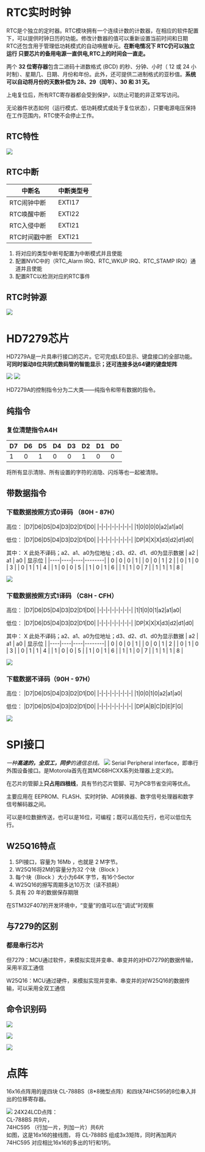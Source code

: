 # RTC实时时钟
RTC是个独立的定时器。RTC模块拥有一个连续计数的计数器，在相应的软件配置下，可以提供时钟日历的功能。修改计数器的值可以重新设置当前时间和日期 RTC还包含用于管理低功耗模式的自动唤醒单元。**在断电情况下 RTC仍可以独立运行 只要芯片的备用电源一直供电,RTC上的时间会一直走。**

两个 **32 位寄存器**包含二进码十进数格式 (BCD) 的秒、分钟、小时（ 12 或 24 小时制）、星期几、日期、月份和年份。此外，还可提供二进制格式的亚秒值。**系统可以自动将月份的天数补偿为 28、29（闰年）、30 和 31 天。**

上电复位后，所有RTC寄存器都会受到保护，以防止可能的非正常写访问。

无论器件状态如何（运行模式、低功耗模式或处于复位状态），只要电源电压保持在工作范围内，RTC使不会停止工作。

## RTC特性
![](image/6.1.png)
## RTC中断

|中断名 | 中断类型号 | 
|----  | -------  | 
|RTC闹钟中断  | EXTI17  |  
|RTC唤醒中断  | EXTI22  |  
|RTC入侵中断  | EXTI21  |  
|RTC时间戳中断  | EXTI21  |  

1. 将对应的类型中断号配置为中断模式并且使能
2. 配置NVIC中的（RTC_Alarm IRQ、RTC_WKUP IRQ、RTC_STAMP IRQ）通道并且使能
3. 配置RTC以检测对应的RTC事件
   
## RTC时钟源
![](image/6.2.png)


# HD7279芯片
HD7279A是一片具串行接口的芯片。它可完成LED显示、键盘接口的全部功能。
**可同时驱动8位共阴式数码管的智能显示；还可连接多达64键的键盘矩阵**

![](image/6.3.png)
![](image/6.4.png)

HD7279A的控制指令分为二大类——纯指令和带有数据的指令。
## 纯指令
### 复位清楚指令A4H
|D7|D6|D5|D4|D3|D2|D1|D0|
|-|-|-|-|-|-|-|-|
|1|0|1|0|0|1|0|0|

将所有显示清除、所有设置的字符的消隐、闪烁等也一起被清除。

## 带数据指令
### 下载数据按照方式0译码 （80H - 87H）
高位：
|D7|D6|D5|D4|D3|D2|D1|D0|
|-|-|-|-|-|-|-|-|
|1|0|0|0|0|a2|a1|a0|

低位：
|D7|D6|D5|D4|D3|D2|D1|D0|
|-|-|-|-|-|-|-|-|
|DP|X|X|X|d3|d2|d1|d0|

其中： X 此处不译码；a2、a1、a0为位地址；d3、d2、d1、d0为显示数据
| a2 | a1 | a0 | 显示位 |
|----|----|----|--------|
| 0  | 0  | 0  | 1      |
| 0  | 0  | 1  | 2      |
| 0  | 1  | 0  | 3      |
| 0  | 1  | 1  | 4      |
| 1  | 0  | 0  | 5      |
| 1  | 0  | 1  | 6      |
| 1  | 1  | 0  | 7      |
| 1  | 1  | 1  | 8      |

![](image/6.5.png)
### 下载数据按照方式1译码 （C8H - CFH）
高位：
|D7|D6|D5|D4|D3|D2|D1|D0|
|-|-|-|-|-|-|-|-|
|1|1|0|0|1|a2|a1|a0|

低位：
|D7|D6|D5|D4|D3|D2|D1|D0|
|-|-|-|-|-|-|-|-|
|DP|X|X|X|d3|d2|d1|d0|

其中： X 此处不译码；a2、a1、a0为位地址；d3、d2、d1、d0为显示数据
| a2 | a1 | a0 | 显示位 |
|----|----|----|--------|
| 0  | 0  | 0  | 1      |
| 0  | 0  | 1  | 2      |
| 0  | 1  | 0  | 3      |
| 0  | 1  | 1  | 4      |
| 1  | 0  | 0  | 5      |
| 1  | 0  | 1  | 6      |
| 1  | 1  | 0  | 7      |
| 1  | 1  | 1  | 8      |

![](image/6.6.png)

### 下载数据不译码（90H - 97H）
高位：
|D7|D6|D5|D4|D3|D2|D1|D0|
|-|-|-|-|-|-|-|-|
|1|0|0|1|0|a2|a1|a0|

低位：
|D7|D6|D5|D4|D3|D2|D1|D0|
|-|-|-|-|-|-|-|-|
|DP|A|B|C|D|E|F|G|

![](image/6.7.png)

# SPI接口
*一种**高速的，全双工，同步**的通信总线。*
![](image/7.3.png)
Serial Peripheral interface，即串行外围设备接口。是Motorola首先在其MC68HCXX系列处理器上定义的。

在芯片的管脚上**只占用四根线**，具有节约芯片管脚、可为PCB节省空间等优点。

主要应用在 EEPROM、FLASH、实时时钟、AD转换器、数字信号处理器和数字信号解码器之间。

可以是8位数据传送，也可以是16位，可编程；既可以高位先行，也可以低位先行。

## W25Q16特点
1. SPI接口，容量为 16Mb ，也就是 2 M字节。
2. W25Q16将2M的容量分为32 个块（Block ）
3. 每个块（Block ）大小为64K 字节，有16个Sector
4. W25Q16的擦写周期多达10万次（读不损耗）
5. 具有 20 年的数据保存期限

在STM32F407的开发环境中，“变量”的值可以在“调试”时观察

## 与7279的区别
### 都是串行芯片
但7279：MCU通过软件，来模拟实现并变串、串变并的对HD7279的数据传输，采用半双工通信

W25Q16：MCU通过硬件，来模拟实现并变串、串变并的对W25Q16的数据传输，可以采用全双工通信

## 命令识别码
![](image/7.4.png)

![](image/7.1.png)

![](image/7.2.png)


# 点阵
16x16点阵用的是四块 CL-788BS（8*8微型点阵）和四块74HC595的8位串入并出的位移寄存器。

![](image/7.5.png)
24X24LCD点阵：\
CL-788BS  共9片， \
74HC595  （行加一片，列加一片）共6片\
如图，这是16x16的接线图， 将 CL-788BS 组成3x3矩阵，同时再加两片74HC595  对应相比16x16的多出的1行和1列。